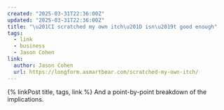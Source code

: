 ```yaml
---
created: "2025-03-31T22:36:00Z"
updated: "2025-03-31T22:36:00Z"
title: "\u201CI scratched my own itch\u201D isn\u2019t good enough"
tags:
  - link
  - business
  - Jason Cohen
link:
  author: Jason Cohen
  url: https://longform.asmartbear.com/scratched-my-own-itch/
---
```


{% linkPost title, tags, link %} And a point-by-point breakdown of the implications.
